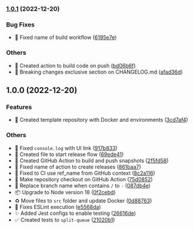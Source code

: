 

### [1.0.1](https://github.com/tiagoboeing/bull-board/compare/v1.0.0...v1.0.1) (2022-12-20)


### Bug Fixes

* :construction_worker: Fixed name of build workflow ([6195e7e](https://github.com/tiagoboeing/bull-board/commit/6195e7ea726a6ab263eb9fe31f384f2c12d01f03))


### Others

* :construction_worker: Created action to build code on push ([bd06b6f](https://github.com/tiagoboeing/bull-board/commit/bd06b6fe83442a9641fb08a003aa4254a8f9ea56))
* :memo: Breaking changes exclusive section on CHANGELOG.md ([afad36d](https://github.com/tiagoboeing/bull-board/commit/afad36d6c14c0dcbd8fe3b2e712d67880215081b))

## 1.0.0 (2022-12-20)


### Features

* :construction: Created template repository with Docker and environments ([3cd7af4](https://github.com/tiagoboeing/bull-board/commit/3cd7af4695966987a4c3fc8554a61f893f9429fb))


### Others

* :bug: Fixed `console.log` with UI link ([917b833](https://github.com/tiagoboeing/bull-board/commit/917b833b94ae9d699b66ca914ff87a0f2bc2bb17))
* :construction_worker: Created file to start release flow ([69ede41](https://github.com/tiagoboeing/bull-board/commit/69ede41904a04345bb6253d3147c463769c93aa5))
* :construction_worker: Created GitHub Action to build and push snapshots ([2f5fd58](https://github.com/tiagoboeing/bull-board/commit/2f5fd5879796b83c4dea2b47548ed05304c3c18f))
* :green_heart: Fixed name of action to create releases ([861baa7](https://github.com/tiagoboeing/bull-board/commit/861baa77863b88673607989a5c50c3a009d498fb))
* :green_heart: Fixed to CI use ref_name from GitHub context ([8c2a116](https://github.com/tiagoboeing/bull-board/commit/8c2a1167b10588e70d56cbef980789437fafefe7))
* :green_heart: Make repository checkout on GitHub Action ([75d0852](https://github.com/tiagoboeing/bull-board/commit/75d0852ee3a4017b06fa479bd1c931a9ef66e626))
* :green_heart: Replace branch name when contains `/` to `-` ([087db4e](https://github.com/tiagoboeing/bull-board/commit/087db4eb04edd23c4ca504688d02ef404787a8df))
* :package: Upgrade to Node version 18 ([0f2cebd](https://github.com/tiagoboeing/bull-board/commit/0f2cebd480495a35a25624e256f7d77d12a82814))
* :recycle: Move files to `src` folder and update Docker ([0d88763](https://github.com/tiagoboeing/bull-board/commit/0d88763c825e32ebc8b5cd967fc161e4f3be855b))
* :rotating_light: Fixes ESLint execution ([e5568da](https://github.com/tiagoboeing/bull-board/commit/e5568da6978a33f07b3167ffb3ca021c44d18409))
* :sparkles: Added Jest configs to enable testing ([26616de](https://github.com/tiagoboeing/bull-board/commit/26616de9aa19262e1d6e41c315a7404f4bd31f32))
* :white_check_mark: Created tests to `split-queue` ([21020b1](https://github.com/tiagoboeing/bull-board/commit/21020b1d0863c7b14df3f918a5a9e2036e1428d4))